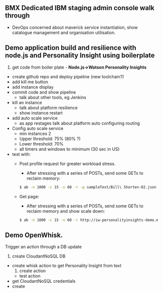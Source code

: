 ## BMX Dedicated IBM staging admin console walk through
  * DevOps concerned about maverick service instantiation, show catalogue management and organisation utilisation.

## Demo application build and resilience with node.js and Personality Insight using boilerplate
  1. get code from boiler plate - **Node.js->Watson Personality Insights**
  * create github repo and deploy pipeline (new toolchain?)
  * add kill me button
  * add instance display
  * commit code and show pipeline
    - talk about other tools, eg Jenkins
  * kill an instance
    * talk about platform resilience
    * show instance restart
  * add auto scale service
    * as app restages talk about platform auto configuring routing
  * Config auto scale service
    * min instances 2
    * Upper threshold: 75% (80% ?)
    * Lower threshold: 70%
    * all timers and windows to minimum (30 sec in US)
  * test with:
    * Post profile request for greater workload stress.
      * After stressing with a series of POSTs, send some GETs to reclaim memory:

      ```bash
      $ ab -n 1000 -c 15 -s 60 -r -p sampleText/Bill\ Shorten-02.json -T 'application/json' http://iw-personalityinsights-demo.mybluemix.net/api/profile
      ```
    * Get page:
      * After stressing with a series of POSTs, send some GETs to reclaim memory and show scale down:

      ```bash
      $ ab -n 1000 -c 15 -s 60 -r http://iw-personalityinsights-demo.mybluemix.net/
      ```

## Demo OpenWhisk.

Trigger an action through a DB update
1. create CloudantNoSQL DB
* create whisk action to get Personality Insight from text
  1. create action
  * test action
* get CloudantNoSQL credentials
* create
